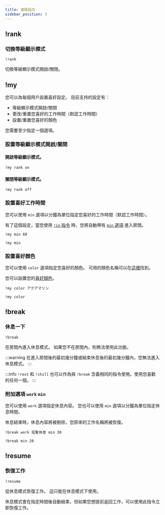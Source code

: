 ```yaml
---
title: 進階指令
sidebar_position: 3
---
```


## !rank

### 切換等級顯示模式

```
!rank
```

切換等級顯示模式開啟/關閉。

## !my

您可以為每個用戶設置喜好設定。
目前支持的設定有：

- 等級顯示模式開啟/關閉
- 更改/重置您喜好的工作時間（默認工作時間）
- 設置/重置您喜好的顏色

您需要至少指定一個選項。

### 設置等級顯示模式開啟/關閉

#### 開啟等級顯示模式。

```
!my rank on
```

#### 關閉等級顯示模式。

```
!my rank off
```

### 設置喜好工作時間

您可以使用 `min` 選項以分鐘為單位指定您喜好的工作時間（默認工作時間）。

有了這個設定，當您使用 [`!in` 指令](/docs/essential#in) 時，您將自動帶有 [`min` 選項](/docs/essential#min-option) 進入房間。

```text title="例如：將喜好工作時間設置為60分鐘。"
!my min 60
```

```text title="例如：重置喜好工作時間。"
!my min
```

### 設置喜好顏色

您可以使用 `color` 選項指定您喜好的顏色。
可用的顏色名稱可以在[這裡](https://youtube-study-space.notion.site/f4366038a5de4fe1957bfbfa93fd1ebb?v=4dcfe9a135d54615a84083b9dd3d7f5f)找到。

您可以設置您的[喜好顏色](https://youtube-study-space.notion.site/3fc22ea1b4214b3f976b03331c51d113)。

```text title="例如：將喜好顏色設置為Aquamarine（碧綠色）。"
!my color アクアマリン
```

```text title="例如：重置喜好顏色。"
!my color
```

## !break

### 休息一下

```
!break
```

在房間內進入休息模式。
如果您不在房間內，則無法使用此功能。

:::warning
在進入房間後的最初幾分鐘或結束休息後的最初幾分鐘內，您無法進入休息模式。
:::

:::info
`!rest` 和 `!chill` 也可以作為與 `!break` 含義相同的指令使用。使用您喜歡的任何一個。
:::

### 附加選項 `work` `min`

您可以使用 `work` 選項指定休息內容。
您也可以使用 `min` 選項以分鐘為單位指定休息時間。

休息結束時，休息內容將被刪除，您原來的工作名稱將被恢復。

```text title="例如：休息30分鐘，休息內容設置為'短暫休息'。"
!break work 短暫休息 min 30
```

```text title="例如：休息20分鐘。20分鐘後，休息模式將自動結束，工作將恢復。"
!break min 20
```

## !resume

### 恢復工作

```
!resume
```

從休息模式恢復工作。
這只能在休息模式下使用。

休息模式會在指定時間後自動結束，但如果您想提前返回工作，可以使用此指令立即恢復工作。
